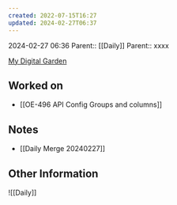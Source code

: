 ```yaml
---
created: 2022-07-15T16:27
updated: 2024-02-27T06:37
---
```

2024-02-27 06:36
Parent:: [[Daily]] 
Parent:: xxxx

[My Digital Garden](https://my-digital-garden-ten-inky.vercel.app/)

## Worked on

- [[OE-496 API Config Groups and columns]]

## Notes

- [[Daily Merge 20240227]]

## Other Information

![[Daily]]
